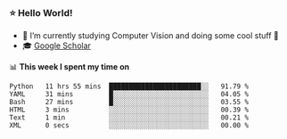 ### ⭐️ Hello World!

<!--
**hologerry/hologerry** is a ✨ _special_ ✨ repository because its `README.md` (this file) appears on your GitHub profile.

Here are some ideas to get you started:

- 🔭 I’m currently working and studying on Computer Vision
- 🌱 I’m currently learning at Peking University
- 💬 Ask me about 
- 📫 How to reach me: E-mail
- 😄 Pronouns: he/his
- ⚡ Fun fact: Music is the Power
-->


- 🔭 I’m currently studying Computer Vision and doing some cool stuff 🤖
- 🎓 [Google Scholar](https://scholar.google.com/citations?user=3ykqW9wAAAAJ&hl=en)


📊 **This week I spent my time on**

<!--START_SECTION:waka-->

```text
Python   11 hrs 55 mins  ███████████████████████░░   91.79 %
YAML     31 mins         █░░░░░░░░░░░░░░░░░░░░░░░░   04.05 %
Bash     27 mins         █░░░░░░░░░░░░░░░░░░░░░░░░   03.55 %
HTML     3 mins          ░░░░░░░░░░░░░░░░░░░░░░░░░   00.39 %
Text     1 min           ░░░░░░░░░░░░░░░░░░░░░░░░░   00.21 %
XML      0 secs          ░░░░░░░░░░░░░░░░░░░░░░░░░   00.00 %
```

<!--END_SECTION:waka-->
